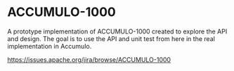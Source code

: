 ACCUMULO-1000
=============

A prototype implementation of ACCUMULO-1000 created to explore the API and
design.  The goal is to use the API and unit test from here in the real
implementation in Accumulo.

https://issues.apache.org/jira/browse/ACCUMULO-1000

